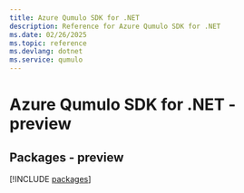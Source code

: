 ```yaml
---
title: Azure Qumulo SDK for .NET
description: Reference for Azure Qumulo SDK for .NET
ms.date: 02/26/2025
ms.topic: reference
ms.devlang: dotnet
ms.service: qumulo
---
```

# Azure Qumulo SDK for .NET - preview
## Packages - preview
[!INCLUDE [packages](qumulo-index.md)]